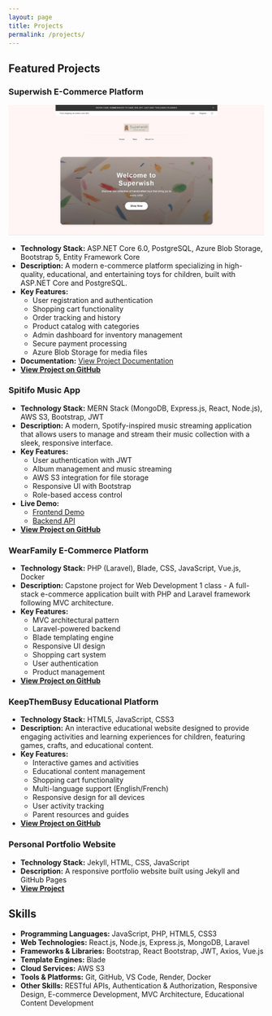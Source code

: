 ```yaml
---
layout: page
title: Projects
permalink: /projects/
---
```


## Featured Projects

### Superwish E-Commerce Platform
![Superwish Homepage](/assets/images/superwish-homepage.jpg)
- **Technology Stack:** ASP.NET Core 6.0, PostgreSQL, Azure Blob Storage, Bootstrap 5, Entity Framework Core
- **Description:** A modern e-commerce platform specializing in high-quality, educational, and entertaining toys for children, built with ASP.NET Core and PostgreSQL.
- **Key Features:**
  - User registration and authentication
  - Shopping cart functionality
  - Order tracking and history
  - Product catalog with categories
  - Admin dashboard for inventory management
  - Secure payment processing
  - Azure Blob Storage for media files
- **Documentation:** [View Project Documentation](https://xuanwgit.github.io/Superwish_FSD04_AppDevII_ASP.NET_Project/)
- **[View Project on GitHub](https://github.com/xuanwgit/Superwish_FSD04_AppDevII_ASP.NET_Project)**

### Spitifo Music App
- **Technology Stack:** MERN Stack (MongoDB, Express.js, React, Node.js), AWS S3, Bootstrap, JWT
- **Description:** A modern, Spotify-inspired music streaming application that allows users to manage and stream their music collection with a sleek, responsive interface.
- **Key Features:**
  - User authentication with JWT
  - Album management and music streaming
  - AWS S3 integration for file storage
  - Responsive UI with Bootstrap
  - Role-based access control
- **Live Demo:** 
  - [Frontend Demo](https://xuanwgit.github.io/Spitifo-Music-App-React)
  - [Backend API](https://spitifo-backend.onrender.com)
- **[View Project on GitHub](https://github.com/xuanwgit/Spitifo-Music-App-React)**

### WearFamily E-Commerce Platform
- **Technology Stack:** PHP (Laravel), Blade, CSS, JavaScript, Vue.js, Docker
- **Description:** Capstone project for Web Development 1 class - A full-stack e-commerce application built with PHP and Laravel framework following MVC architecture.
- **Key Features:**
  - MVC architectural pattern
  - Laravel-powered backend
  - Blade templating engine
  - Responsive UI design
  - Shopping cart system
  - User authentication
  - Product management
- **[View Project on GitHub](https://github.com/xuanwgit/FSD03_WebDev1_WearFamily_JSD)**

### KeepThemBusy Educational Platform
- **Technology Stack:** HTML5, JavaScript, CSS3
- **Description:** An interactive educational website designed to provide engaging activities and learning experiences for children, featuring games, crafts, and educational content.
- **Key Features:**
  - Interactive games and activities
  - Educational content management
  - Shopping cart functionality
  - Multi-language support (English/French)
  - Responsive design for all devices
  - User activity tracking
  - Parent resources and guides
- **[View Project on GitHub](https://github.com/xuanwgit/KeepThemBusy_DDWY)**

### Personal Portfolio Website
- **Technology Stack:** Jekyll, HTML, CSS, JavaScript
- **Description:** A responsive portfolio website built using Jekyll and GitHub Pages
- **[View Project](https://github.com/xuanwgit/PersonalPortfolioWeb)**

## Skills

- **Programming Languages:** JavaScript, PHP, HTML5, CSS3
- **Web Technologies:** React.js, Node.js, Express.js, MongoDB, Laravel
- **Frameworks & Libraries:** Bootstrap, React Bootstrap, JWT, Axios, Vue.js
- **Template Engines:** Blade
- **Cloud Services:** AWS S3
- **Tools & Platforms:** Git, GitHub, VS Code, Render, Docker
- **Other Skills:** RESTful APIs, Authentication & Authorization, Responsive Design, E-commerce Development, MVC Architecture, Educational Content Development 